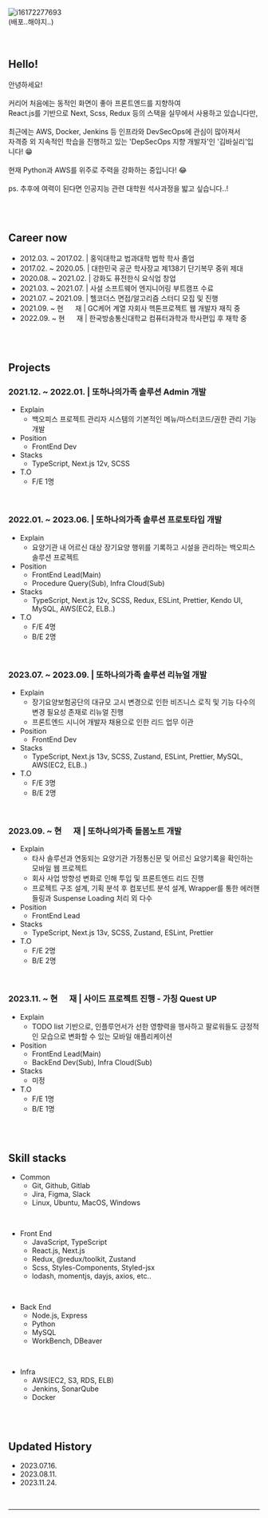 ![i16172277693](https://github.com/basilry/basilry/assets/78642147/d530b790-436f-4db2-b2ee-53ac20fa1c80)
<br />
(배포..해야지..)
<br />
<br />
<br />


## Hello!

안녕하세요!
<br />
<br />
커리어 처음에는 동적인 화면이 좋아 프론트엔드를 지향하여 
<br />
React.js를 기반으로 Next, Scss, Redux 등의 스택을 실무에서 사용하고 있습니다만,
<br />
<br />
최근에는 AWS, Docker, Jenkins 등 인프라와 DevSecOps에 관심이 많아져서 
<br />
자격증 외 지속적인 학습을 진행하고 있는 'DepSecOps 지향 개발자'인 '김바실리'입니다! 😁
<br />
<br />
현재 Python과 AWS를 위주로 주력을 강화하는 중입니다! 😂
<br />
<br />
ps. 추후에 여력이 된다면 인공지능 관련 대학원 석사과정을 밟고 싶습니다..!


<br />
<br />


## Career now

- 2012.03. ~ 2017.02. | 홍익대학교 법과대학 법학 학사 졸업
- 2017.02. ~ 2020.05. | 대한민국 공군 학사장교 제138기 단기복무 중위 제대
- 2020.08. ~ 2021.02. | 강화도 퓨전한식 요식업 창업
- 2021.03. ~ 2021.07. | 사설 소프트웨어 엔지니어링 부트캠프 수료
- 2021.07. ~ 2021.09. | 헬코더스 면접/알고리즘 스터디 모집 및 진행
- 2021.09. ~ 현&nbsp;&nbsp;&nbsp;&nbsp;&nbsp;&nbsp;재 | GC케어 계열 자회사 헥톤프로젝트 웹 개발자 재직 중
- 2022.09. ~ 현&nbsp;&nbsp;&nbsp;&nbsp;&nbsp;&nbsp;재 | 한국방송통신대학교 컴퓨터과학과 학사편입 후 재학 중


<br />
<br />


## Projects

### 2021.12. ~ 2022.01. | 또하나의가족 솔루션 Admin 개발
  - Explain
    - 백오피스 프로젝트 관리자 시스템의 기본적인 메뉴/마스터코드/권한 관리 기능 개발
  - Position
    - FrontEnd Dev
  - Stacks
    - TypeScript, Next.js 12v, SCSS
  - T.O
    - F/E 1명

<br />

### 2022.01. ~ 2023.06. | 또하나의가족 솔루션 프로토타입 개발
  - Explain
    - 요양기관 내 어르신 대상 장기요양 행위를 기록하고 시설을 관리하는 백오피스 솔루션 프로젝트
  - Position
    - FrontEnd Lead(Main)
    - Procedure Query(Sub), Infra Cloud(Sub)
  - Stacks
    - TypeScript, Next.js 12v, SCSS, Redux, ESLint, Prettier, Kendo UI, MySQL, AWS(EC2, ELB..)
  - T.O
    - F/E 4명
    - B/E 2명

<br />

 ### 2023.07. ~ 2023.09. | 또하나의가족 솔루션 리뉴얼 개발
  - Explain
    - 장기요양보험공단의 대규모 고시 변경으로 인한 비즈니스 로직 및 기능 다수의 변경 필요성 존재로 리뉴얼 진행
    - 프론트엔드 시니어 개발자 채용으로 인한 리드 업무 이관
  - Position
    - FrontEnd Dev
  - Stacks
    - TypeScript, Next.js 13v, SCSS, Zustand, ESLint, Prettier, MySQL, AWS(EC2, ELB..)
  - T.O
    - F/E 3명
    - B/E 2명

<br />

 ### 2023.09. ~ 현&nbsp;&nbsp;&nbsp;&nbsp;&nbsp;&nbsp;재 | 또하나의가족 돌봄노트 개발
  - Explain
    - 타사 솔루션과 연동되는 요양기관 가정통신문 및 어르신 요양기록을 확인하는 모바일 웹 프로젝트
    - 회사 사업 방향성 변화로 인해 투입 및 프론트엔드 리드 진행
    - 프로젝트 구조 설계, 기획 분석 후 컴포넌트 분석 설계, Wrapper를 통한 에러핸들링과 Suspense Loading 처리 외 다수
  - Position
    - FrontEnd Lead
  - Stacks
    - TypeScript, Next.js 13v, SCSS, Zustand, ESLint, Prettier
  - T.O
    - F/E 2명
    - B/E 2명
   
<br />

 ### 2023.11. ~ 현&nbsp;&nbsp;&nbsp;&nbsp;&nbsp;&nbsp;재 | 사이드 프로젝트 진행 - 가칭 Quest UP
  - Explain
    - TODO list 기반으로, 인플루언서가 선한 영향력을 행사하고 팔로워들도 긍정적인 모습으로 변화할 수 있는 모바일 애플리케이션
  - Position
    - FrontEnd Lead(Main)
    - BackEnd Dev(Sub), Infra Cloud(Sub)
  - Stacks
    - 미정
  - T.O
    - F/E 1명
    - B/E 1명


<br />
<br />


## Skill stacks

- Common
  - Git, Github, Gitlab
  - Jira, Figma, Slack
  - Linux, Ubuntu, MacOS, Windows

<br />

- Front End
  - JavaScript, TypeScript
  - React.js, Next.js
  - Redux, @redux/toolkit, Zustand
  - Scss, Styles-Components, Styled-jsx
  - lodash, momentjs, dayjs, axios, etc..

<br />

- Back End
  - Node.js, Express
  - Python
  - MySQL
  - WorkBench, DBeaver
 
<br />

- Infra
  - AWS(EC2, S3, RDS, ELB)
  - Jenkins, SonarQube
  - Docker


<br />
<br />


## Updated History

- 2023.07.16.
- 2023.08.11.
- 2023.11.24.

<br />

---
